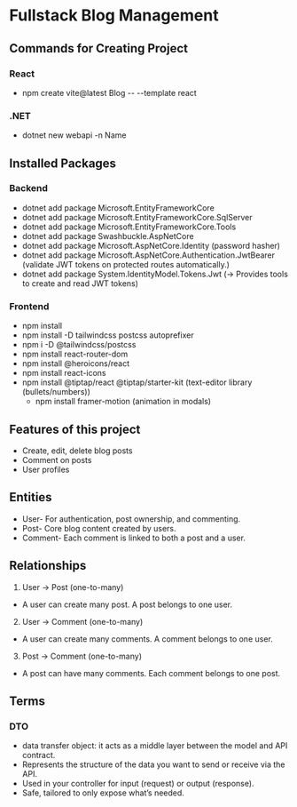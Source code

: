 # Fullstack Blog Management

## Commands for Creating Project

### React

- npm create vite@latest Blog -- --template react

### .NET

- dotnet new webapi -n Name

## Installed Packages

### Backend

- dotnet add package Microsoft.EntityFrameworkCore
- dotnet add package Microsoft.EntityFrameworkCore.SqlServer
- dotnet add package Microsoft.EntityFrameworkCore.Tools
- dotnet add package Swashbuckle.AspNetCore
- dotnet add package Microsoft.AspNetCore.Identity (password hasher)
- dotnet add package Microsoft.AspNetCore.Authentication.JwtBearer (validate JWT tokens on protected routes automatically.)
- dotnet add package System.IdentityModel.Tokens.Jwt (→ Provides tools to create and read JWT tokens)


### Frontend

- npm install
- npm install -D tailwindcss postcss autoprefixer
- npm i -D @tailwindcss/postcss
- npm install react-router-dom
- npm install @heroicons/react
- npm install react-icons
- npm install @tiptap/react @tiptap/starter-kit
  (text-editor library (bullets/numbers))
  - npm install framer-motion (animation in modals)

## Features of this project

- Create, edit, delete blog posts
- Comment on posts
- User profiles

## Entities

- User- For authentication, post ownership, and commenting.
- Post- Core blog content created by users.
- Comment- Each comment is linked to both a post and a user.

## Relationships

1. User -> Post
   (one-to-many)

- A user can create many post. A post belongs to one user.

2. User -> Comment
   (one-to-many)

- A user can create many comments. A comment belongs to one user.

3. Post -> Comment
   (one-to-many)

- A post can have many comments. Each comment belongs to one post.

## Terms

### DTO

- data transfer object: it acts as a middle layer between the model and API contract.
- Represents the structure of the data you want to send or receive via the API.
- Used in your controller for input (request) or output (response).
- Safe, tailored to only expose what’s needed.
